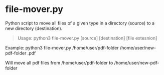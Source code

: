 # file-mover.py
Python script to move all files of a given type in a directory (source) to a new directory (destination).
> Usage: python3 file-mover.py [source] [destination] [file extesnion]

Example: python3 file-mover.py /home/user/pdf-folder /home/user/new-pdf-folder .pdf

Will move all pdf files from /home/user/pdf-folder to /home/user/new-pdf-folder

